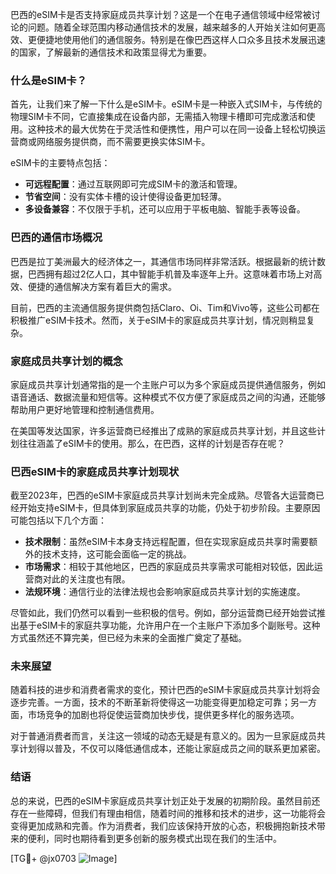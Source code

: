 巴西的eSIM卡是否支持家庭成员共享计划？这是一个在电子通信领域中经常被讨论的问题。随着全球范围内移动通信技术的发展，越来越多的人开始关注如何更高效、更便捷地使用他们的通信服务。特别是在像巴西这样人口众多且技术发展迅速的国家，了解最新的通信技术和政策显得尤为重要。

### 什么是eSIM卡？

首先，让我们来了解一下什么是eSIM卡。eSIM卡是一种嵌入式SIM卡，与传统的物理SIM卡不同，它直接集成在设备内部，无需插入物理卡槽即可完成激活和使用。这种技术的最大优势在于灵活性和便携性，用户可以在同一设备上轻松切换运营商或网络服务提供商，而不需要更换实体SIM卡。

eSIM卡的主要特点包括：

- **可远程配置**：通过互联网即可完成SIM卡的激活和管理。
- **节省空间**：没有实体卡槽的设计使得设备更加轻薄。
- **多设备兼容**：不仅限于手机，还可以应用于平板电脑、智能手表等设备。

### 巴西的通信市场概况

巴西是拉丁美洲最大的经济体之一，其通信市场同样非常活跃。根据最新的统计数据，巴西拥有超过2亿人口，其中智能手机普及率逐年上升。这意味着市场上对高效、便捷的通信解决方案有着巨大的需求。

目前，巴西的主流通信服务提供商包括Claro、Oi、Tim和Vivo等，这些公司都在积极推广eSIM卡技术。然而，关于eSIM卡的家庭成员共享计划，情况则稍显复杂。

### 家庭成员共享计划的概念

家庭成员共享计划通常指的是一个主账户可以为多个家庭成员提供通信服务，例如语音通话、数据流量和短信等。这种模式不仅方便了家庭成员之间的沟通，还能够帮助用户更好地管理和控制通信费用。

在美国等发达国家，许多运营商已经推出了成熟的家庭成员共享计划，并且这些计划往往涵盖了eSIM卡的使用。那么，在巴西，这样的计划是否存在呢？

### 巴西eSIM卡的家庭成员共享计划现状

截至2023年，巴西的eSIM卡家庭成员共享计划尚未完全成熟。尽管各大运营商已经开始支持eSIM卡，但具体到家庭成员共享的功能，仍处于初步阶段。主要原因可能包括以下几个方面：

- **技术限制**：虽然eSIM卡本身支持远程配置，但在实现家庭成员共享时需要额外的技术支持，这可能会面临一定的挑战。
- **市场需求**：相较于其他地区，巴西的家庭成员共享需求可能相对较低，因此运营商对此的关注度也有限。
- **法规环境**：通信行业的法律法规也会影响家庭成员共享计划的实施速度。

尽管如此，我们仍然可以看到一些积极的信号。例如，部分运营商已经开始尝试推出基于eSIM卡的家庭共享功能，允许用户在一个主账户下添加多个副账号。这种方式虽然还不算完美，但已经为未来的全面推广奠定了基础。

### 未来展望

随着科技的进步和消费者需求的变化，预计巴西的eSIM卡家庭成员共享计划将会逐步完善。一方面，技术的不断革新将使得这一功能变得更加稳定可靠；另一方面，市场竞争的加剧也将促使运营商加快步伐，提供更多样化的服务选项。

对于普通消费者而言，关注这一领域的动态无疑是有意义的。因为一旦家庭成员共享计划得以普及，不仅可以降低通信成本，还能让家庭成员之间的联系更加紧密。

### 结语

总的来说，巴西的eSIM卡家庭成员共享计划正处于发展的初期阶段。虽然目前还存在一些障碍，但我们有理由相信，随着时间的推移和技术的进步，这一功能将会变得更加成熟和完善。作为消费者，我们应该保持开放的心态，积极拥抱新技术带来的便利，同时也期待看到更多创新的服务模式出现在我们的生活中。

[TG💪+ @jx0703 ![Image](https://github.com/user-attachments/assets/dbca1d08-cadb-493c-b0ec-ad6f7a83f270)]
